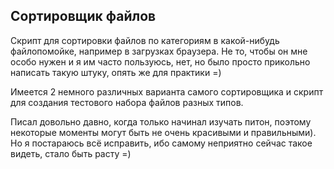 ## Сортировщик файлов

Скрипт для сортировки файлов по категориям в какой-нибудь файлопомойке, например в загрузках браузера. Не то, чтобы он мне особо нужен и я им часто пользуюсь, нет, но было просто прикольно написать такую штуку, опять же для практики =)

Имеется 2 немного различных варианта самого сортировщика и скрипт для создания тестового набора файлов разных типов.

Писал довольно давно, когда только начинал изучать питон, поэтому некоторые моменты могут быть не очень красивыми и правильными). Но я постараюсь всё исправить, ибо самому неприятно сейчас такое видеть, стало быть расту =)